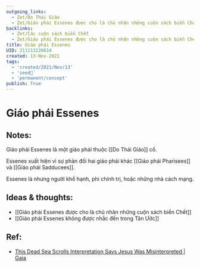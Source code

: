 ```yaml
---
outgoing_links:
  - Zet/Do Thái Giáo
  - Zet/Giáo phái Essenes được cho là chủ nhân những cuộn sách biển Chết
backlinks:
  - Zet/Các cuộn sách biển Chết
  - Zet/Giáo phái Essenes được cho là chủ nhân những cuộn sách biển Chết
title: Giáo phái Essenes
UID: 211113220614
created: 13-Nov-2021
tags:
  - 'created/2021/Nov/13'
  - 'seed🥜'
  - 'permanent/concept'
publish: True
---
```

# Giáo phái Essenes

## Notes:
Giáo phái Essenes là một giáo phái thuộc [[Do Thái Giáo]] cổ. 

Essenes xuất hiện vì sự phản đối hai giáo phái khác [[Giáo phái Pharisees]] và [[Giáo phái Sadducees]].

Essenes là nhưng người khổ hạnh, phi chính trị, hoặc những nhà cách mạng.

## Ideas & thoughts:
- [[Giáo phái Essenes được cho là chủ nhân những cuộn sách biển Chết]]
- [[Giáo phái Essenes không được nhắc đến trong Tân Ước]]

## Ref:
- [This Dead Sea Scrolls Interpretation Says Jesus Was Misinterpreted | Gaia](https://www.gaia.com/article/dead-sea-scrolls-conspiracy)

